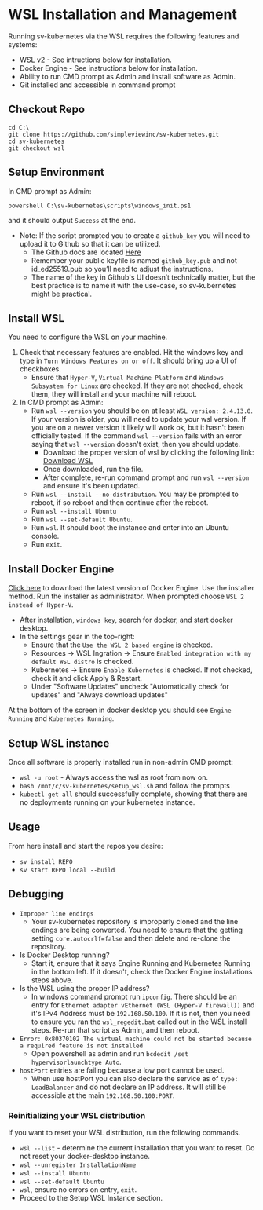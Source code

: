 # WSL Installation and Management

Running sv-kubernetes via the WSL requires the following features and systems:

* WSL v2 - See intructions below for installation.
* Docker Engine - See instructions below for installation.
* Ability to run CMD prompt as Admin and install software as Admin.
* Git installed and accessible in command prompt

## Checkout Repo

```
cd C:\
git clone https://github.com/simpleviewinc/sv-kubernetes.git
cd sv-kubernetes
git checkout wsl
```

## Setup Environment

In CMD prompt as Admin:

```
powershell C:\sv-kubernetes\scripts\windows_init.ps1
```

and it should output `Success` at the end.


* Note: If the script prompted you to create a `github_key` you will need to upload it to Github so that it can be utilized.
    * The Github docs are located [Here](https://docs.github.com/en/authentication/connecting-to-github-with-ssh/adding-a-new-ssh-key-to-your-github-account?platform=linux&tool=webui)
    * Remember your public keyfile is named `github_key.pub` and not id_ed25519.pub so you’ll need to adjust the instructions.
    * The name of the key in Github's UI doesn’t technically matter, but the best practice is to name it with the use-case, so sv-kubernetes might be practical.

## Install WSL

You need to configure the WSL on your machine.

1. Check that necessary features are enabled. Hit the windows key and type in `Turn Windows Features on or off`. It should bring up a UI of checkboxes.
    * Ensure that `Hyper-V`, `Virtual Machine Platform` and `Windows Subsystem for Linux` are checked. If they are not checked, check them, they will install and your machine will reboot.
3. In CMD prompt as Admin:
    * Run `wsl --version` you should be on at least `WSL version: 2.4.13.0`. If your version is older, you will need to update your wsl version. If you are on a newer version it likely will work ok, but it hasn't been officially tested. If the command `wsl --version` fails with an error saying that `wsl --version` doesn't exist, then you should update.
        * Download the proper version of wsl by clicking the following link: [Download WSL](https://github.com/microsoft/WSL/releases/download/2.4.13/wsl.2.4.13.0.x64.msi)
        * Once downloaded, run the file.
        * After complete, re-run command prompt and run `wsl --version` and ensure it's been updated.
    * Run `wsl --install --no-distribution`. You may be prompted to reboot, if so reboot and then continue after the reboot.
    * Run `wsl --install Ubuntu`
    * Run `wsl --set-default Ubuntu`.
    * Run `wsl`. It should boot the instance and enter into an Ubuntu console.
    * Run `exit`.

## Install Docker Engine

[Click here](https://docs.docker.com/desktop/setup/install/windows-install/) to download the latest version of Docker Engine. Use the installer method. Run the installer as administrator. When prompted choose `WSL 2 instead of Hyper-V`.

* After installation, `windows key`, search for docker, and start docker desktop.
* In the settings gear in the top-right:
    * Ensure that the `Use the WSL 2 based engine` is checked.
    * Resources -> WSL Ingration -> Ensure `Enabled integration with my default WSL distro` is checked.
    * Kubernetes -> Ensure `Enable Kubernetes` is checked. If not checked, check it and click Apply & Restart.
    * Under "Software Updates" uncheck "Automatically check for updates" and "Always download updates"

At the bottom of the screen in docker desktop you should see `Engine Running` and `Kubernetes Running`.

## Setup WSL instance

Once all software is properly installed run in non-admin CMD prompt:

* `wsl -u root` - Always access the wsl as root from now on.
* `bash /mnt/c/sv-kubernetes/setup_wsl.sh` and follow the prompts
* `kubectl get all` should successfully complete, showing that there are no deployments running on your kubernetes instance.

## Usage

From here install and start the repos you desire:

* `sv install REPO`
* `sv start REPO local --build`

## Debugging

* `Improper line endings`
    * Your sv-kubernetes repository is improperly cloned and the line endings are being converted. You need to ensure that the getting setting `core.autocrlf=false` and then delete and re-clone the repository.
* Is Docker Desktop running?
    * Start it, ensure that it says Engine Running and Kubernetes Running in the bottom left. If it doesn't, check the Docker Engine installations steps above.
* Is the WSL using the proper IP address?
    * In windows command prompt run `ipconfig`. There should be an entry for `Ethernet adapter vEthernet (WSL (Hyper-V firewall))` and it's IPv4 Address must be `192.168.50.100`. If it is not, then you need to ensure you ran the `wsl_regedit.bat` called out in the WSL install steps. Re-run that script as Admin, and then reboot.
* `Error: 0x80370102 The virtual machine could not be started because a required feature is not installed`
    * Open powershell as admin and run `bcdedit /set hypervisorlaunchtype Auto`.
* `hostPort` entries are failing because a low port cannot be used.
    * When use hostPort you can also declare the service as of `type: LoadBalancer` and do not declare an IP address. It will still be accessible at the main `192.168.50.100:PORT`.

### Reinitializing your WSL distribution

If you want to reset your WSL distribution, run the following commands.

* `wsl --list` - determine the current installation that you want to reset. Do not reset your docker-desktop instance.
* `wsl --unregister InstallationName`
* `wsl --install Ubuntu`
* `wsl --set-default Ubuntu`
* `wsl`, ensure no errors on entry, `exit`.
* Proceed to the Setup WSL Instance section.
